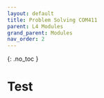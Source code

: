 ```yaml
---
layout: default
title: Problem Solving COM411
parent: L4 Modules
grand_parent: Modules
nav_order: 2
---
```


{: .no_toc }


# Test



